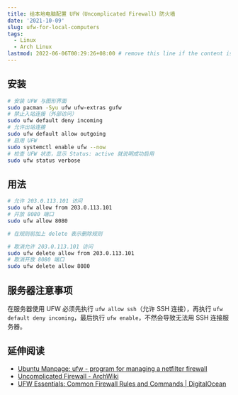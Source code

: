 ```yaml
---
title: 给本地电脑配置 UFW（Uncomplicated Firewall）防火墙
date: '2021-10-09'
slug: ufw-for-local-computers
tags:
  - Linux
  - Arch Linux
lastmod: 2022-06-06T00:29:26+08:00 # remove this line if the content is actually changed
---
```


## 安装

```bash
# 安装 UFW 与图形界面
sudo pacman -Syu ufw ufw-extras gufw
# 禁止入站连接（外部访问）
sudo ufw default deny incoming
# 允许出站连接
sudo ufw default allow outgoing
# 启用 UFW
sudo systemctl enable ufw --now
# 检查 UFW 状态，显示 Status: active 就说明成功启用
sudo ufw status verbose
```

## 用法

```bash
# 允许 203.0.113.101 访问
sudo ufw allow from 203.0.113.101
# 开放 8080 端口
sudo ufw allow 8080

# 在规则前加上 delete 表示删除规则

# 取消允许 203.0.113.101 访问
sudo ufw delete allow from 203.0.113.101
# 取消开放 8080 端口
sudo ufw delete allow 8080
```

## 服务器注意事项

在服务器使用 UFW 必须先执行 `ufw allow ssh`（允许 SSH 连接），再执行 `ufw default deny incoming`，最后执行 `ufw enable`，不然会导致无法用 SSH 连接服务器。

## 延伸阅读

- [Ubuntu Manpage: ufw - program for managing a netfilter firewall](https://manpages.ubuntu.com/manpages/hirsute/en/man8/ufw.8.html)
- [Uncomplicated Firewall - ArchWiki](https://wiki.archlinux.org/title/Uncomplicated_Firewall)
- [UFW Essentials: Common Firewall Rules and Commands | DigitalOcean](https://www.digitalocean.com/community/tutorials/ufw-essentials-common-firewall-rules-and-commands)
